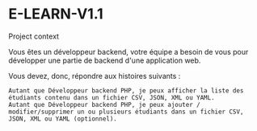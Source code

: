 # E-LEARN-V1.1

Project context

Vous êtes un développeur backend, votre équipe a besoin de vous pour développer une partie de backend d'une application web.

Vous devez, donc, répondre aux histoires suivants :

    Autant que Développeur backend PHP, je peux afficher la liste des étudiants contenu dans un fichier CSV, JSON, XML ou YAML.
    Autant que Développeur backend PHP, je peux ajouter / modifier/supprimer un ou plusieurs étudiants dans un fichier CSV, JSON, XML ou YAML (optionnel).
